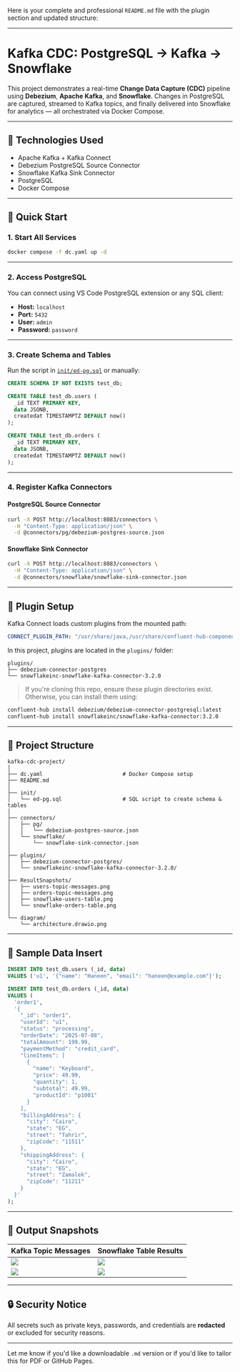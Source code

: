 Here is your complete and professional `README.md` file with the plugin section and updated structure:

---

# Kafka CDC: PostgreSQL → Kafka → Snowflake

This project demonstrates a real-time **Change Data Capture (CDC)** pipeline using **Debezium**, **Apache Kafka**, and **Snowflake**. Changes in PostgreSQL are captured, streamed to Kafka topics, and finally delivered into Snowflake for analytics — all orchestrated via Docker Compose.

---

## 🧰 Technologies Used

* Apache Kafka + Kafka Connect
* Debezium PostgreSQL Source Connector
* Snowflake Kafka Sink Connector
* PostgreSQL
* Docker Compose

---

## 🚀 Quick Start

### 1. Start All Services

```bash
docker compose -f dc.yaml up -d
```

---

### 2. Access PostgreSQL

You can connect using VS Code PostgreSQL extension or any SQL client:

* **Host:** `localhost`
* **Port:** `5432`
* **User:** `admin`
* **Password:** `password`

---

### 3. Create Schema and Tables

Run the script in [`init/ed-pg.sql`](./init/ed-pg.sql) or manually:

```sql
CREATE SCHEMA IF NOT EXISTS test_db;

CREATE TABLE test_db.users (
  _id TEXT PRIMARY KEY,
  data JSONB,
  createdat TIMESTAMPTZ DEFAULT now()
);

CREATE TABLE test_db.orders (
  _id TEXT PRIMARY KEY,
  data JSONB,
  createdat TIMESTAMPTZ DEFAULT now()
);
```

---

### 4. Register Kafka Connectors

#### PostgreSQL Source Connector

```bash
curl -X POST http://localhost:8083/connectors \
  -H "Content-Type: application/json" \
  -d @connectors/pg/debezium-postgres-source.json
```

#### Snowflake Sink Connector

```bash
curl -X POST http://localhost:8083/connectors \
  -H "Content-Type: application/json" \
  -d @connectors/snowflake/snowflake-sink-connector.json
```

---

## 🔌 Plugin Setup

Kafka Connect loads custom plugins from the mounted path:

```yaml
CONNECT_PLUGIN_PATH: "/usr/share/java,/usr/share/confluent-hub-components,/tmp/ext-plugins"
```

In this project, plugins are located in the `plugins/` folder:

```
plugins/
├── debezium-connector-postgres
└── snowflakeinc-snowflake-kafka-connector-3.2.0
```

> If you're cloning this repo, ensure these plugin directories exist. Otherwise, you can install them using:

```bash
confluent-hub install debezium/debezium-connector-postgresql:latest
confluent-hub install snowflakeinc/snowflake-kafka-connector:3.2.0
```

---

## 📁 Project Structure

```
kafka-cdc-project/
│
├── dc.yaml                         # Docker Compose setup
├── README.md
│
├── init/
│   └── ed-pg.sql                   # SQL script to create schema & tables
│
├── connectors/
│   ├── pg/
│   │   └── debezium-postgres-source.json
│   └── snowflake/
│       └── snowflake-sink-connector.json
│
├── plugins/
│   ├── debezium-connector-postgres/
│   └── snowflakeinc-snowflake-kafka-connector-3.2.0/
│
├── ResultSnapshots/
│   ├── users-topic-messages.png
│   ├── orders-topic-messages.png
│   ├── snowflake-users-table.png
│   └── snowflake-orders-table.png
│
└── diagram/
    └── architecture.drawio.png
```

---

## 🧪 Sample Data Insert

```sql
INSERT INTO test_db.users (_id, data)
VALUES ('u1', '{"name": "Haneen", "email": "haneen@example.com"}');

INSERT INTO test_db.orders (_id, data)
VALUES (
  'order1',
  '{
    "_id": "order1",
    "userId": "u1",
    "status": "processing",
    "orderDate": "2025-07-08",
    "totalAmount": 199.99,
    "paymentMethod": "credit_card",
    "lineItems": [
      {
        "name": "Keyboard",
        "price": 49.99,
        "quantity": 1,
        "subtotal": 49.99,
        "productId": "p1001"
      }
    ],
    "billingAddress": {
      "city": "Cairo",
      "state": "EG",
      "street": "Tahrir",
      "zipCode": "11511"
    },
    "shippingAddress": {
      "city": "Cairo",
      "state": "EG",
      "street": "Zamalek",
      "zipCode": "11211"
    }
  }'
);
```

---

## 📸 Output Snapshots

| Kafka Topic Messages                             | Snowflake Table Results                           |
| ------------------------------------------------ | ------------------------------------------------- |
| ![](./ResultSnapshots/users-topic-messages.png)  | ![](./ResultSnapshots/snowflake-users-table.png)  |
| ![](./ResultSnapshots/orders-topic-messages.png) | ![](./ResultSnapshots/snowflake-orders-table.png) |

---

## 🔒 Security Notice

All secrets such as private keys, passwords, and credentials are **redacted** or excluded for security reasons.

---

Let me know if you'd like a downloadable `.md` version or if you'd like to tailor this for PDF or GitHub Pages.
